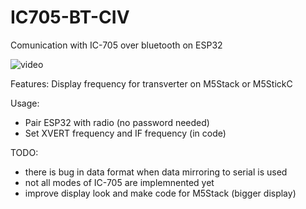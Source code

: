 # IC705-BT-CIV
Comunication with IC-705 over bluetooth on ESP32

![video](http://radio.ok1cdj.com/ic705-m5stickc.gif)

Features: Display frequency for transverter on M5Stack or M5StickC

Usage:	
* Pair ESP32 with radio (no password needed) 
* Set XVERT frequency and IF frequency (in code)
	

TODO: 
* there is bug in data format when data mirroring to serial is used
* not all modes of IC-705 are implemnented yet
* improve display look and make code for M5Stack (bigger display)
